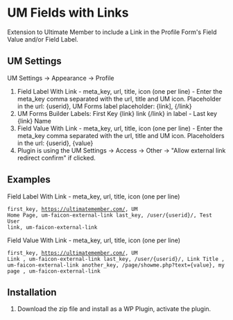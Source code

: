 # UM Fields with Links
Extension to Ultimate Member to include a Link in the Profile Form's Field Value and/or Field Label.

## UM Settings
UM Settings -> Appearance -> Profile
1. Field Label With Link - meta_key, url, title, icon (one per line) - Enter the meta_key comma separated with the url, title and UM icon. Placeholder in the url: {userid}, UM Forms label placeholder: {link], {/link}
2. UM Forms Builder Labels: First Key {link} link {/link} in label - Last key {link} Name
3. Field Value With Link - meta_key, url, title, icon (one per line) - Enter the meta_key comma separated with the url, title and UM icon. Placeholders in the url: {userid}, {value}
4. Plugin is using the UM Settings -> Access -> Other -> "Allow external link redirect confirm" if clicked.

## Examples
Field Label With Link - meta_key, url, title, icon (one per line)

<code>first_key, https://ultimatemember.com/, UM Home Page, um-faicon-external-link
last_key, /user/{userid}/, Test User link, um-faicon-external-link</code>

Field Value With Link - meta_key, url, title, icon (one per line)

<code>first_key, https://ultimatemember.com/, UM Link , um-faicon-external-link
last_key, /user/{userid}/, Link Title , um-faicon-external-link
another_key, /page/showme.php?text={value}, my page , um-faicon-external-link</code>

## Installation
1. Download the zip file and install as a WP Plugin, activate the plugin.
